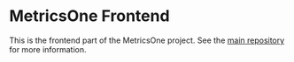 # MetricsOne Frontend

This is the frontend part of the MetricsOne project. See the [main repository](https://github.com/EdouardDidier/MetricsOne) for more information.
